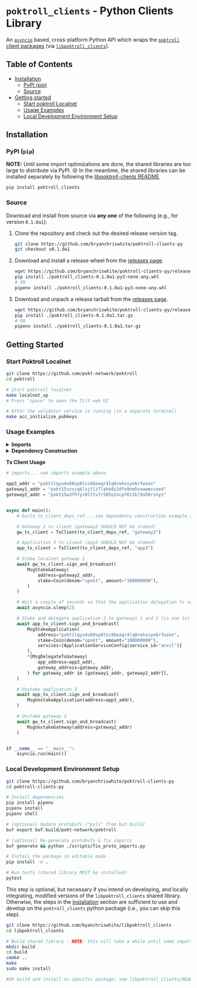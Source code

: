 # `poktroll_clients` - Python Clients Library

An [`asyncio`](https://docs.python.org/3/library/asyncio.html) based, cross-platform Python API which wraps the [`poktroll` client packages](https://pkg.go.dev/github.com/pokt-network/poktroll@v0.0.10/pkg/client) (via [`libpoktroll_clients`](https://github.com/bryanchriswhite/libpoktroll-clients)).

## Table of Contents <!-- omit in toc -->

- [Installation](#installation)
  - [PyPI (pip)](#pypi-pip)
  - [Source](#source)
- [Getting started](#getting-started)
  - [Start poktroll Localnet](#start-poktroll-localnet)
  - [Usage Examples](#build-and-install-libpoktroll_clients-shared-library--headers)
  - [Local Development Environment Setup](#local-development-environment-setup)

## Installation

### PyPI (`pip`)

**NOTE:** Until some import optimizations are done, the shared libraries are too large to distribute via PyPI. 😢
In the meantime, the shared libraries can be installed separately by following the [libpoktroll-clients README](https://github.com/bryanchriswhite/libpoktroll-clients/blob/main/README.md).

```bash
pip install poktroll_clients
```

### Source

Download and install from source via **any one** of the following (e.g., for version `0.1.0a1`):
1. Clone the repository and check out the desired release version tag.
    ```bash
    git clone https://github.com/bryanchriswhite/poktroll-clients-py
    git checkout v0.1.0a1
    ```
2. Download and install a release wheel from the [releases page](https://github.com/bryanchriswhite/poktroll-clients-py/releases).
    ```bash
    wget https://github.com/bryanchriswhite/poktroll-clients-py/releases/download/poktrollv0.1.0a1/poktroll_clients-0.1.0a1-py3-none-any.whl
    pip install ./poktroll_clients-0.1.0a1-py3-none-any.whl
    # OR
    pipenv install ./poktroll_clients-0.1.0a1-py3-none-any.whl
    ```
3. Download and unpack a release tarball from the [releases page](https://github.com/bryanchriswhite/poktroll-clients-py/releases).
    ```bash
    wget https://github.com/bryanchriswhite/poktroll-clients-py/releases/download/v0.1.0a1/poktroll_clients-0.1.0a1.tar.gz
    pip install ./poktroll_clients-0.1.0a1.tar.gz
    # OR
    pipenv install ./poktroll_clients-0.1.0a1.tar.gz
    ```

## Getting Started

### Start Poktroll Localnet
```bash
git clone https://github.com/pokt-network/poktroll
cd poktroll

# Start poktroll localnet
make localnet_up
# Press "space" to open the Tilt web UI

# After the validator service is running (in a separate terminal)
make acc_initialize_pubkeys
```

### Usage Examples

<details>
<summary><b>Imports</b></summary>

```python
import asyncio
from poktroll_clients.proto.poktroll.gateway.tx_pb2 import *
from poktroll_clients.proto.poktroll.application.tx_pb2 import *
from poktroll_clients.proto.poktroll.shared.service_pb2 import *
from poktroll_clients.proto.cosmos.base.v1beta1.coin_pb2 import *
from poktroll_clients.proto.cosmos.bank.v1beta1.tx_pb2 import *
from poktroll_clients import (
    SupplyMany,
    EventsQueryClient,
    BlockQueryClient,
    BlockClient,
    TxContext,
    TxClient
)
```

</details>

<details>
<summary><b>Dependency Construction</b></summary>

```python
# imports... see imports example above.

"""
Signing key name should match the name of a key in the local poktrolld keyring
which is authorized to sign for any transactions the tx client will broadcast.
See `poktrolld keys -h` for more information.
"""
signing_key_name = "key-name"

"""
Query node RPC URL is the HTTP URL for the poktroll RPC endpoint to which the block
client will send query requests.
"""
query_node_rpc_url = "http://127.0.0.1:26657"

"""
Query node RPC websocket URL is the websocket URL for the poktroll RPC endpoint to
which the events query client will connect and subscribe. It is typically the same
as query_node_rpc_url, but with the ws:// scheme and /websocket path.
"""
query_node_rpc_websocket_url = "ws://127.0.0.1:26657/websocket"

"""
Tx node RPC URL is the gRPC gateway URL for the poktroll RPC endpoint to which the
tx client will connect and broadcast signed transactions. It MUST use the tcp:// scheme.
"""
tx_node_rpc_url = "tcp://127.0.0.1:26657"

events_query_client = EventsQueryClient(query_node_rpc_websocket_url)
block_query_client = BlockQueryClient(query_node_rpc_url)

block_client_deps_ref = SupplyMany(events_query_client, block_query_client)
block_client = BlockClient(block_client_deps_ref)
tx_ctx = TxContext(tx_node_rpc_url)

tx_client_deps_ref = SupplyMany(events_query_client, block_client, tx_ctx)
example_tx_client = TxClient(tx_client_deps_ref, signing_key_name)
```

</details>


**Tx Client Usage**

```python
# imports... see imports example above.

app3_addr = "pokt1lqyu4v88vp8tzc86eaqr4lq8rwhssyn6rfwzex"
gateway1_addr = "pokt15vzxjqklzjtlz7lahe8z2dfe9nm5vxwwmscne4"
gateway2_addr = "pokt15w3fhfyc0lttv7r585e2ncpf6t2kl9uh8rsnyz"


async def main():
    # build tx_client_deps_ref... see dependency construction example above.

    # Gateway 2 tx client (gateway2 SHOULD NOT be staked)
    gw_tx_client = TxClient(tx_client_deps_ref, "gateway2")

    # Application 3 tx client (app3 SHOULD NOT be staked)
    app_tx_client = TxClient(tx_client_deps_ref, "app3")

    # Stake localnet gateway 2
    await gw_tx_client.sign_and_broadcast(
        MsgStakeGateway(
            address=gateway2_addr,
            stake=Coin(denom="upokt", amount="100000000"),
        )
    )

    # Wait a couple of seconds so that the application delegation tx succeeds.
    await asyncio.sleep(2)

    # Stake and delegate application 3 to gateways 1 and 2 (in one tx)
    await app_tx_client.sign_and_broadcast(
        MsgStakeApplication(
            address="pokt1lqyu4v88vp8tzc86eaqr4lq8rwhssyn6rfwzex",
            stake=Coin(denom="upokt", amount="100000000"),
            services=[ApplicationServiceConfig(service_id="anvil")]
        ),
        *[MsgDelegateToGateway(
            app_address=app3_addr,
            gateway_address=gateway_addr,
        ) for gateway_addr in [gateway1_addr, gateway2_addr]],
    )

    # Unstake application 3
    await app_tx_client.sign_and_broadcast(
        MsgUnstakeApplication(address=app3_addr),
    )

    # Unstake gateway 2
    await gw_tx_client.sign_and_broadcast(
        MsgUnstakeGateway(address=gateway2_addr)
    )


if __name__ == "__main__":
    asyncio.run(main())
```

### Local Development Environment Setup
```bash
git clone https://github.com/bryanchriswhite/poktroll-clients-py
cd poktroll-clients-py

# Install dependencies
pip install pipenv
pipenv install
pipenv shell

# (optional) Update protobufs ("pull" from buf.build)
buf export buf.build/pokt-network/poktroll

# (optional) Re-generate protobufs & fix imports
buf generate && python ./scripts/fix_proto_imports.py

# Install the package in editable mode
pip install -e .

# Run tests (shared library MUST be installed)
pytest
```

This step is optional, but necessary if you intend on developing, and locally integrating, modified versions of the `libpoktroll_clients` shared library.
Otherwise, the steps in the [installation](#installation) section are sufficient to use and develop on the `poktroll_clients` python package (i.e., you can skip this step).

```bash
git clone https://github.com/byanchriswhite/libpoktroll_clients
cd libpoktroll_clients

# Build shared library - NOTE: this will take a while until some import optimizations are done.
mkdir build
cd build
cmake ..
make
sudo make install

#OR build and install os-specific package; see libpoktroll_clients/README.md.
```
